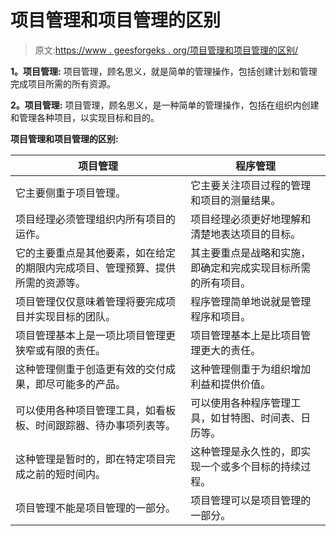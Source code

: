 # 项目管理和项目管理的区别

> 原文:[https://www . geesforgeks . org/项目管理和项目管理的区别/](https://www.geeksforgeeks.org/difference-between-project-management-and-program-management/)

**1。项目管理:**
项目管理，顾名思义，就是简单的管理操作，包括创建计划和管理完成项目所需的所有资源。

**2。项目管理:**
项目管理，顾名思义，是一种简单的管理操作，包括在组织内创建和管理各种项目，以实现目标和目的。

**项目管理和项目管理的区别:**

<center>

| 项目管理 | 程序管理 |
| --- | --- |
| 它主要侧重于项目管理。 | 它主要关注项目过程的管理和项目的测量结果。 |
| 项目经理必须管理组织内所有项目的运作。 | 项目经理必须更好地理解和清楚地表达项目的目标。 |
| 它的主要重点是其他要素，如在给定的期限内完成项目、管理预算、提供所需的资源等。 | 其主要重点是战略和实施，即确定和完成实现目标所需的所有项目。 |
| 项目管理仅仅意味着管理将要完成项目并实现目标的团队。 | 程序管理简单地说就是管理程序和项目。 |
| 项目管理基本上是一项比项目管理更狭窄或有限的责任。 | 项目管理基本上是比项目管理更大的责任。 |
| 这种管理侧重于创造更有效的交付成果，即尽可能多的产品。 | 这种管理侧重于为组织增加利益和提供价值。 |
| 可以使用各种项目管理工具，如看板板、时间跟踪器、待办事项列表等。 | 可以使用各种程序管理工具，如甘特图、时间表、日历等。 |
| 这种管理是暂时的，即在特定项目完成之前的短时间内。 | 这种管理是永久性的，即实现一个或多个目标的持续过程。 |
| 项目管理不能是项目管理的一部分。 | 项目管理可以是项目管理的一部分。 |

</center>